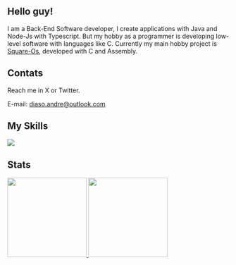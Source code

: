 ## Hello guy!

I am a Back-End Software developer, I create applications with Java and Node-Js with Typescript.
But my hobby as a programmer is developing low-level software with languages like C. Currently my main hobby project is <a href="https://github.com/https-dre/square-kernel">Square-Os</a>, developed with C and Assembly.

## Contats
Reach me in X or Twitter.

E-mail: diaso.andre@outlook.com


## My Skills

  <a href="https://skillicons.dev">
    <img src="https://skillicons.dev/icons?i=linux,bash,docker,git,mysql,c,go,nodejs,typescript" />
  </a>


## Stats
<div>
<a href="https://github.com/https-dre">
<img loading="lazy" height="180em" src="https://github-readme-stats.vercel.app/api/top-langs/?username=https-dre&layout=donut&theme=dark"/>
<img loading="lazy" height="180em" src="https://github-readme-stats.vercel.app/api?username=https-dre&show_icons=true&theme=dark&include_all_commits=true&count_private=true"/>
</div>
